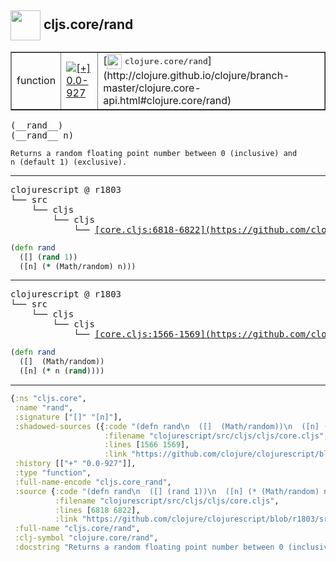## <img width="48px" valign="middle" src="http://i.imgur.com/Hi20huC.png"> cljs.core/rand

 <table border="1">
<tr>
<td>function</td>
<td><a href="https://github.com/cljsinfo/api-refs/tree/0.0-927"><img valign="middle" alt="[+] 0.0-927" src="https://img.shields.io/badge/+-0.0--927-lightgrey.svg"></a> </td>
<td>
[<img height="24px" valign="middle" src="http://i.imgur.com/1GjPKvB.png"> <samp>clojure.core/rand</samp>](http://clojure.github.io/clojure/branch-master/clojure.core-api.html#clojure.core/rand)
</td>
</tr>
</table>

 <samp>
(__rand__)<br>
(__rand__ n)<br>
</samp>

```
Returns a random floating point number between 0 (inclusive) and
n (default 1) (exclusive).
```

---

 <pre>
clojurescript @ r1803
└── src
    └── cljs
        └── cljs
            └── <ins>[core.cljs:6818-6822](https://github.com/clojure/clojurescript/blob/r1803/src/cljs/cljs/core.cljs#L6818-L6822)</ins>
</pre>

```clj
(defn rand
  ([] (rand 1))
  ([n] (* (Math/random) n)))
```


---

 <pre>
clojurescript @ r1803
└── src
    └── cljs
        └── cljs
            └── <ins>[core.cljs:1566-1569](https://github.com/clojure/clojurescript/blob/r1803/src/cljs/cljs/core.cljs#L1566-L1569)</ins>
</pre>

```clj
(defn rand
  ([]  (Math/random))
  ([n] (* n (rand))))
```

---

```clj
{:ns "cljs.core",
 :name "rand",
 :signature ["[]" "[n]"],
 :shadowed-sources ({:code "(defn rand\n  ([]  (Math/random))\n  ([n] (* n (rand))))",
                     :filename "clojurescript/src/cljs/cljs/core.cljs",
                     :lines [1566 1569],
                     :link "https://github.com/clojure/clojurescript/blob/r1803/src/cljs/cljs/core.cljs#L1566-L1569"}),
 :history [["+" "0.0-927"]],
 :type "function",
 :full-name-encode "cljs.core_rand",
 :source {:code "(defn rand\n  ([] (rand 1))\n  ([n] (* (Math/random) n)))",
          :filename "clojurescript/src/cljs/cljs/core.cljs",
          :lines [6818 6822],
          :link "https://github.com/clojure/clojurescript/blob/r1803/src/cljs/cljs/core.cljs#L6818-L6822"},
 :full-name "cljs.core/rand",
 :clj-symbol "clojure.core/rand",
 :docstring "Returns a random floating point number between 0 (inclusive) and\nn (default 1) (exclusive)."}

```
